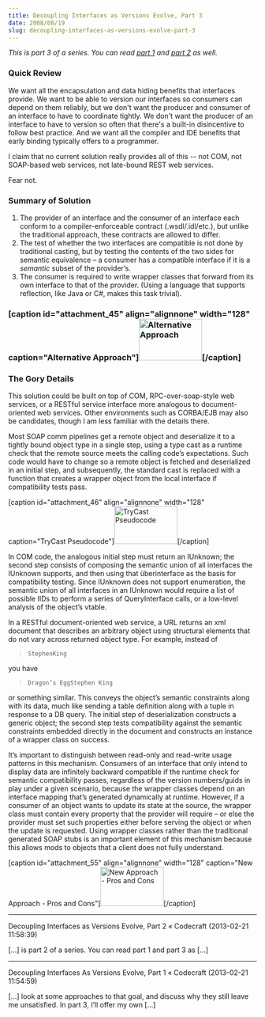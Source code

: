 ```yaml
---
title: Decoupling Interfaces as Versions Evolve, Part 3
date: 2008/08/19
slug: decoupling-interfaces-as-versions-evolve-part-3
---
```


<em>This is part 3 of a series. You can read <a href="/codecraft/2008/07/29/decoupling-interfaces-as-versions-evolve-part-1/">part 1</a> and <a href="/codecraft/2008/07/30/decoupling-interfaces-as-versions-evolve-part-2/">part 2</a> as well.</em>
<h3>Quick Review</h3>
We want all the encapsulation and data hiding benefits that interfaces provide. We want to be able to version our interfaces so consumers can depend on them reliably, but we don't want the producer and consumer of an interface to have to coordinate tightly. We don't want the producer of an interface to have to version so often that there's a built-in disincentive to follow best practice. And we want all the compiler and IDE benefits that early binding typically offers to a programmer.

I claim that no current solution really provides all of this -- not COM, not SOAP-based web services, not late-bound REST web services.

Fear not. 

<h3>Summary of Solution</h3>
<ol>
	<li>The provider of an interface and the consumer of an interface each conform to a compiler-enforceable contract (.wsdl/.idl/etc.), but unlike the traditional approach, these contracts are allowed to differ.</li>
	<li>The test of whether the two interfaces are compatible is not done by traditional casting, but by testing the contents of the two sides for semantic equivalence – a consumer has a compatible interface if it is a <em>semantic</em> subset of the provider’s.</li>
	<li>The consumer is required to write wrapper classes that forward from its own interface to that of the provider. (Using a language that supports reflection, like Java or C#, makes this task trivial).</li>
</ol>
<h3>

[caption id="attachment_45" align="alignnone" width="128" caption="Alternative Approach"]<a href="../../../wp-content/uploads/2008/07/alternative.png"><img class="size-thumbnail wp-image-45" src="http://codecraft.co/wp-content/uploads/2008/07/alternative.png?w=128" alt="Alternative Approach" width="128" height="84" /></a>[/caption]</h3>
<h3>The Gory Details</h3>
This solution could be built on top of COM, RPC-over-soap-style web services, or a RESTful service interface more analogous to document-oriented web services. Other environments such as CORBA/EJB may also be candidates, though I am less familiar with the details there.

Most SOAP comm pipelines get a remote object and deserialize it to a tightly bound object type in a single step, using a type cast as a runtime check that the remote source meets the calling code’s expectations. Such code would have to change so a remote object is fetched and deserialized in an initial step, and subsequently, the standard cast is replaced with a function that creates a wrapper object from the local interface if compatibility tests pass.

[caption id="attachment_46" align="alignnone" width="128" caption="TryCast Pseudocode"]<a href="../../../wp-content/uploads/2008/07/trycast.png"><img class="size-thumbnail wp-image-46" src="http://codecraft.co/wp-content/uploads/2008/07/trycast.png?w=128" alt="TryCast Pseudocode" width="128" height="76" /></a>[/caption]

In COM code, the analogous initial step must return an IUnknown; the second step consists of composing the semantic union of all interfaces the IUnknown supports, and then using that überinterface as the basis for compatibility testing. Since IUnknown does not support enumeration, the semantic union of all interfaces in an IUnknown would require a list of possible IIDs to perform a series of QueryInterface calls, or a low-level analysis of the object’s vtable.

In a RESTful document-oriented web service, a URL returns an xml document that describes an arbitrary object using structural elements that do not vary across returned object type. For example, instead of
<blockquote><code><book><title>Dragon’s Egg</title><author><fname>Stephen</fname><lname>King</lname></book></code></blockquote>
you have
<blockquote><code><doc><prop name=”title” type=”string”>Dragon’s Egg</prop><prop name=”author”>Stephen King</prop></doc>
</code></blockquote>
or something similar. This conveys the object’s semantic constraints along with its data, much like sending a table definition along with a tuple in response to a DB query. The initial step of deserialization constructs a generic object; the second step tests compatibility against the semantic constraints embedded directly in the document and constructs an instance of a wrapper class on success.

It’s important to distinguish between read-only and read-write usage patterns in this mechanism. Consumers of an interface that only intend to display data are infinitely backward compatible if the runtime check for semantic compatibility passes, regardless of the version numbers/guids in play under a given scenario, because the wrapper classes depend on an interface mapping that’s generated dynamically at runtime. However, if a consumer of an object wants to update its state at the source, the wrapper class must contain every property that the provider will require – or else the provider must set such properties either before serving the object or when the update is requested. Using wrapper classes rather than the traditional generated SOAP stubs is an important element of this mechanism because this allows mods to objects that a client does not fully understand.

[caption id="attachment_55" align="alignnone" width="128" caption="New Approach - Pros and Cons"]<a href="../../../wp-content/uploads/2008/07/alternative-pros-and-cons.png"><img class="size-thumbnail wp-image-55" src="http://codecraft.co/wp-content/uploads/2008/07/alternative-pros-and-cons.png?w=128" alt="New Approach - Pros and Cons" width="128" height="79" /></a>[/caption]

---

Decoupling Interfaces as Versions Evolve, Part 2 &laquo; Codecraft (2013-02-21 11:58:39)

[...] is part 2 of a series. You can read part 1 and part 3 as [...]

---

Decoupling Interfaces As Versions Evolve, Part 1 &laquo; Codecraft (2013-02-21 11:54:59)

[...] look at some approaches to that goal, and discuss why they still leave me unsatisfied. In part 3, I’ll offer my own [...]